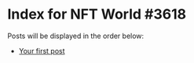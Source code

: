 # Index for NFT World #3618
Posts will be displayed in the order below:

- [Your first post](./001-first.md)

